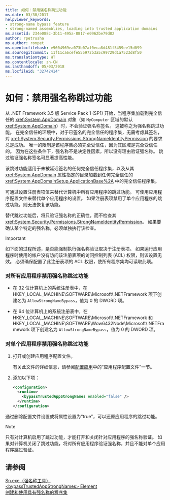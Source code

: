 ```yaml
---
title: 如何：禁用强名称跳过功能
ms.date: 03/30/2017
helpviewer_keywords:
- strong-name bypass feature
- strong-named assemblies, loading into trusted application domains
ms.assetid: 234e088c-3b11-495a-8817-e0962be79d82
author: rpetrusha
ms.author: ronpet
ms.openlocfilehash: e9604969ea073b07af0eca8d481f5459ee15d099
ms.sourcegitcommit: 11f11ca6cefe555972b3a5c99729d1a7523d8f50
ms.translationtype: HT
ms.contentlocale: zh-CN
ms.lasthandoff: 05/03/2018
ms.locfileid: "32742414"
---
```

# <a name="how-to-disable-the-strong-name-bypass-feature"></a>如何：禁用强名称跳过功能
从 .NET Framework 3.5 版 Service Pack 1 (SP1) 开始，当程序集加载到完全信任的 <xref:System.AppDomain> 对象（如 `MyComputer` 区域的默认 <xref:System.AppDomain>）时，不会验证强名称签名。 这被称之为强名称跳过功能。 在完全信任的环境中，对于已签名的完全信任的程序集，无需考虑其签名，对 <xref:System.Security.Permissions.StrongNameIdentityPermission> 的要求总是成功。 唯一的限制是该程序集必须完全受信任，因为其区域是完全受信任的。 因为在这些条件下，强名称不是决定性因素，所以没有理由验证强名称。 跳过验证强名称签名可显著提高性能。  
  
 该跳过功能适用于未被延迟签名的任何完全信任程序集，以及从其 <xref:System.AppDomain> 属性指定的目录加载到任何完全信任的 <xref:System.AppDomainSetup.ApplicationBase%2A> 中的完全信任程序集。  
  
 可通过设置注册表项值来替代计算机中所有应用程序的跳过功能。 可使用应用程序配置文件来替代单个应用程序的设置。 如果注册表项禁用了单个应用程序的跳过功能，则无法恢复该功能。  
  
 替代跳过功能后，将只验证强名称的正确性，而不检查其 <xref:System.Security.Permissions.StrongNameIdentityPermission>。 如果要确认某个特定的强名称，必须单独执行该检查。  
  
> [!IMPORTANT]
>  如下面的过程所述，是否能强制执行强名称验证取决于注册表项。 如果运行应用程序时使用的帐户没有访问该注册表项的访问控制列表 (ACL) 权限，则该设置无效。 必须确保配置了此注册表项的 ACL 权限，使所有程序集均可读取此项。  
  
### <a name="to-disable-the-strong-name-bypass-feature-for-all-applications"></a>对所有应用程序禁用强名称跳过功能  
  
-   在 32 位计算机上的系统注册表中，在 HKEY_LOCAL_MACHINE\SOFTWARE\Microsoft\\.NETFramework 项下创建名为 `AllowStrongNameBypass`，值为 0 的 DWORD 项。  
  
-   在 64 位计算机上的系统注册表中，在 HKEY_LOCAL_MACHINE\SOFTWARE\Microsoft\\.NETFramework 和HKEY_LOCAL_MACHINE\SOFTWARE\Wow6432Node\Microsoft\\.NETFramework 项下创建名为 `AllowStrongNameBypass`，值为 0 的 DWORD 项。  
  
### <a name="to-disable-the-strong-name-bypass-feature-for-a-single-application"></a>对单个应用程序禁用强名称跳过功能  
  
1.  打开或创建应用程序配置文件。  
  
     有关此文件的详细信息，请参阅[配置应用](../../../docs/framework/configure-apps/index.md)中的“应用程序配置文件”一节。  
  
2.  添加以下项：  
  
    ```xml  
    <configuration>  
      <runtime>  
        <bypassTrustedAppStrongNames enabled="false" />  
      </runtime>  
    </configuration>  
    ```  
  
 通过删除配置文件设置或将属性设置为“true”，可以还原应用程序的跳过功能。  
  
> [!NOTE]
>  只有对计算机启用了跳过功能，才能打开和关闭针对应用程序的强名称验证。 如果对计算机关闭了跳过功能，将对所有应用程序验证强名称，并且不能对单个应用程序跳过验证。  
  
## <a name="see-also"></a>请参阅  
 [Sn.exe（强名称工具）](../../../docs/framework/tools/sn-exe-strong-name-tool.md)  
 [\<bypassTrustedAppStrongNames> Element](../../../docs/framework/configure-apps/file-schema/runtime/bypasstrustedappstrongnames-element.md)  
 [创建和使用具有强名称的程序集](../../../docs/framework/app-domains/create-and-use-strong-named-assemblies.md)
